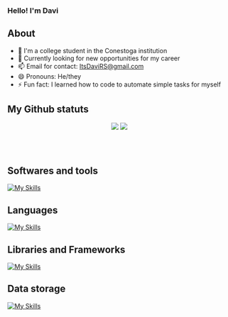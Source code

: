 ### Hello! I'm Davi

## About

- 🔭 I'm a college student in the Conestoga institution
- 🌱 Currently looking for new opportunities for my career
- 📫 Email for contact: ItsDaviRS@gmail.com
- 😄 Pronouns: He/they
- ⚡ Fun fact: I learned how to code to automate simple tasks for myself

## My Github statuts

<p align="center">
  <img src="https://gio-github-readme-stats.vercel.app/api?username=DaviRS0&theme=jolly&hide_border=true&show_icons=true&hide=issues&count_private=true&include_all_commits=true" />  
  <img src="https://gio-github-readme-stats.vercel.app/api/top-langs/?username=DaviRS0&theme=jolly&hide_border=true&layout=compact&count_private=true&extra=pupperjs/core" />
</p>

  <br/><br/>

## Softwares and tools
[![My Skills](https://skillicons.dev/icons?i=git,github,blender,visualstudio,vscode,idea,pr)](https://skillicons.dev)

## Languages
[![My Skills](https://skillicons.dev/icons?i=cs,java,html,css,javascript,typescript,python,lua)](https://skillicons.dev)

## Libraries and Frameworks
[![My Skills](https://skillicons.dev/icons?i=dotnet,nextjs,nodejs,react)](https://skillicons.dev)

## Data storage
[![My Skills](https://skillicons.dev/icons?i=mysql,sqlite)](https://skillicons.dev)
